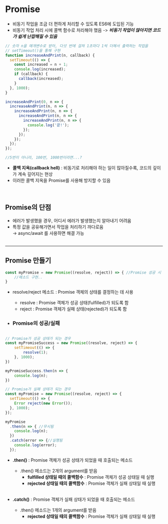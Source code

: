 # Promise
- 비동기 작업을 조금 더 편하게 처리할 수 있도록 ES6에 도입된 기능
- 비동기 작업 처리 시에 콜백 함수로 처리해야 했음 -> ***비동기 작업이 많아지면 코드가 쉽게 난잡해질 수 있음***

```javascript
// 숫자 n을 매개변수로 받아, 다섯 번에 걸쳐 1초마다 1씩 더해서 출력하는 작업을
// setTimeout()을 통해 구현
function increaseAndPrint(n, callback) {
  setTimeout(() => {
    const increased = n + 1;
    console.log(increased);
    if (callback) {
      callback(increased);
    }
  }, 1000);
}

increaseAndPrint(0, n => {
  increaseAndPrint(n, n => {
    increaseAndPrint(n, n => {
      increaseAndPrint(n, n => {
        increaseAndPrint(n, n => {
          console.log('끝!');
        });
      });
    });
  });
});

//5번이 아니라, 100번, 1000번이라면...?
```
- **콜백 지옥(callback hell)** : 비동기로 처리해야 하는 일이 많아질수록, 코드의 깊이가 계속 깊어지는 현상
- 이러한 콜백 지옥을 Promise를 사용해 방지할 수 있음

<br>

## Promise의 단점
  - 에러가 발생했을 경우, 어디서 에러가 발생했는지 알아내기 어려움
  - 특정 값을 공유해가면서 작업을 처리하기 까다로움<br>
  → async/await 를 사용하면 해결 가능<br><br>
  ---
  
## Promise 만들기
```javascript
const myPromise = new Promise((resolve, reject)) => { //Promise 성공 시 resolve 메소드, 실패 시 reject 메소드 호출
    //메소드 구현..
}
```
- resolve/reject 메소드 : Promise 객체의 상태를 결정하는 데 사용
  - resolve : Promise 객체가 성공 상태(fulfilled)가 되도록 함
  - reject : Promise 객체가 실패 상태(rejected)가 되도록 함

- ### Promise의 성공/실패
```javascript

// Promise가 성공 상태가 되는 경우
const myPromiseSuccess = new Promise((resolve, reject) => { 
    setTimeout(() => {
        resolve(1);
    }, 1000);
})

myPromiseSuccess.then(n => {
    console.log(n);
})

// Promise가 실패 상태가 되는 경우
const myPromise = new Promise((resolve, reject) => {
  setTimeout(() => {
    Error reject(new Error());
  }, 1000);
});

myPromise
  .then(n => { //무시됨
    console.log(n);
  })
  .catch(error => {//실행됨
    console.log(error);
  });

```
- **.then()** : Promise 객체가 성공 상태가 되었을 때 호출되는 메소드
  - .then() 메소드는 2개의 argument를 받음
    - **fulfilled 상태일 때의 콜백함수** : Promise 객체가 성공 상태일 때 실행
    - **rejected 상태일 때의 콜백함수** : Promise 객체가 실패 상태일 때 실행
<br><br>
  
- **.catch()** : Promise 객체가 실패 상태가 되었을 때 호출되는 메소드
  - .then() 메소드는 1개의 argument를 받음
    - **rejected 상태일 때의 콜백함수** : Promise 객체가 실패 상태일 때 실행

